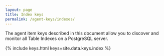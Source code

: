 ```yaml
---
layout: page
title: Index keys
permalink: /agent-keys/indexes/
---
```


The agent item keys described in this document allow you to discover and
monitor all Table Indexes on a PostgreSQL server.

{% include keys.html keys=site.data.keys.index %}
